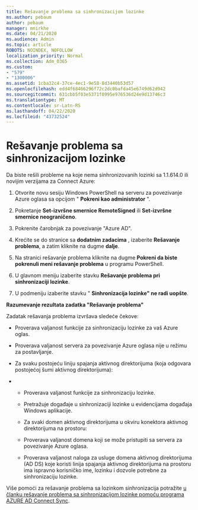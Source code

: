 ```yaml
---
title: Rešavanje problema sa sinhronizacijom lozinke
ms.author: pebaum
author: pebaum
manager: mnirkhe
ms.date: 04/21/2020
ms.audience: Admin
ms.topic: article
ROBOTS: NOINDEX, NOFOLLOW
localization_priority: Normal
ms.collection: Adm_O365
ms.custom:
- "579"
- "1300006"
ms.assetid: 1cba32c4-37ce-4ec1-9e58-8d3440b53d57
ms.openlocfilehash: edd4f68466296f72c2dc0bafda45e6749d62d942
ms.sourcegitcommit: 631cbb5f03e5371f0995e976536d24e9d13746c3
ms.translationtype: MT
ms.contentlocale: sr-Latn-RS
ms.lasthandoff: 04/22/2020
ms.locfileid: "43732524"
---
```

# <a name="troubleshoot-password-synchronization"></a>Rešavanje problema sa sinhronizacijom lozinke

Da biste rešili probleme na koje nema sinhronizovanih lozinki sa 1.1.614.0 ili novijim verzijama za Connect Azure:
  
1. Otvorite novu sesiju Windows PowerShell na serveru za povezivanje Azure oglasa sa opcijom " **Pokreni kao administrator** ".

2. Pokretanje **Set-izvršne smernice RemoteSigned** ili **Set-izvršne smernice neograničeno**.

3. Pokrenite čarobnjak za povezivanje "Azure AD".

4. Krećite se do stranice sa **dodatnim zadacima** , izaberite **Rešavanje problema**, a zatim kliknite na dugme **dalje**.

5. Na stranici rešavanje problema kliknite na dugme **Pokreni da biste pokrenuli meni rešavanje problema** u programu PowerShell.

6. U glavnom meniju izaberite stavku **Rešavanje problema pri sinhronizaciji lozinke**.

7. U podmeniju izaberite stavku " **Sinhronizacija lozinke" ne radi uopšte**.

**Razumevanje rezultata zadatka "Rešavanje problema"**
  
Zadatak rešavanja problema izvršava sledeće čekove:
  
- Proverava valjanost funkcije za sinhronizaciju lozinke za vaš Azure oglas.

- Proverava valjanost servera za povezivanje Azure oglasa nije u režimu za postavljanje.

- Za svaku postojeću liniju spajanja aktivnog direktorijuma (koja odgovara postojećoj šumi aktivnog direktorijuma):

- 
  - Proverava valjanost funkcije za sinhronizaciju lozinke.

  - Pretražuje događaje u sinhronizaciji lozinke u evidencijama događaja Windows aplikacije.

  - Za svaki domen aktivnog direktorijuma u okviru konektora aktivnog direktorijuma na prostoru:

  - Proverava valjanost domena koji se može pristupiti sa servera za povezivanje Azure oglasa.

  - Proverava valjanost naloga za usluge domena aktivnog direktorijuma (AD DS) koje koristi linija spajanja aktivnog direktorijuma na prostoru ima ispravno korisničko ime, lozinku i dozvole potrebne za sinhronizaciju lozinke.

Više pomoći za rešavanje problema sa lozinkom sinhronizacija potražite [u članku rešavanje problema sa sinhronizacijom lozinke pomoću programa AZURE AD Connect Sync](https://docs.microsoft.com/azure/active-directory/connect/active-directory-aadconnectsync-troubleshoot-password-synchronization).
  